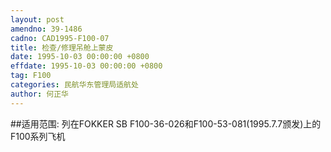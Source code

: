 ```yaml
---
layout: post
amendno: 39-1486
cadno: CAD1995-F100-07
title: 检查/修理吊舱上蒙皮
date: 1995-10-03 00:00:00 +0800
effdate: 1995-10-03 00:00:00 +0800
tag: F100
categories: 民航华东管理局适航处
author: 何正华
---
```


##适用范围:
列在FOKKER SB F100-36-026和F100-53-081(1995.7.7颁发)上的F100系列飞机

